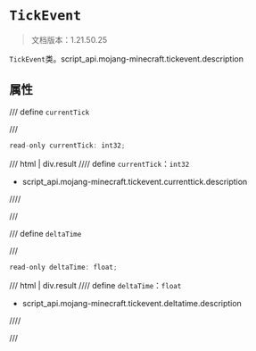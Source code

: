 # `TickEvent`

> 文档版本：1.21.50.25

`TickEvent`类。script_api.mojang-minecraft.tickevent.description

## 属性

/// define
`currentTick`


///

```js
read-only currentTick: int32;
```

/// html | div.result
//// define
`currentTick`：`int32`

- script_api.mojang-minecraft.tickevent.currenttick.description


////

///


/// define
`deltaTime`


///

```js
read-only deltaTime: float;
```

/// html | div.result
//// define
`deltaTime`：`float`

- script_api.mojang-minecraft.tickevent.deltatime.description


////

///

